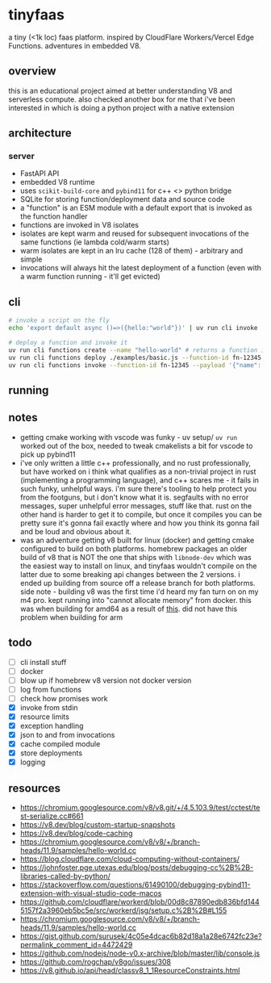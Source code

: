 # tinyfaas

a tiny (<1k loc) faas platform. inspired by CloudFlare Workers/Vercel Edge
Functions. adventures in embedded V8.

## overview

this is an educational project aimed at better understanding V8 and serverless
compute. also checked another box for me that i've been interested in which is
doing a python project with a native extension

## architecture

### server

-   FastAPI API
-   embedded V8 runtime
-   uses `scikit-build-core` and `pybind11` for c++ <> python bridge
-   SQLite for storing function/deployment data and source code
-   a "function" is an ESM module with a default export that is invoked as the
    function handler
-   functions are invoked in V8 isolates
-   isolates are kept warm and reused for subsequent invocations of the same
    functions (ie lambda cold/warm starts)
-   warm isolates are kept in an lru cache (128 of them) - arbitrary and simple
-   invocations will always hit the latest deployment of a function (even with a
    warm function running - it'll get evicted)

## cli

```sh
# invoke a script on the fly
echo 'export default async ()=>({hello:"world"})' | uv run cli invoke

# deploy a function and invoke it
uv run cli functions create --name "hello-world" # returns a function id
uv run cli functions deploy ./examples/basic.js --function-id fn-12345 # function id from above
uv run cli functions invoke --function-id fn-12345 --payload '{"name": "world"}'
```

## running

## notes

-   getting cmake working with vscode was funky - uv setup/ `uv run` worked out
    of the box, needed to tweak cmakelists a bit for vscode to pick up pybind11
-   i've only written a little c++ professionally, and no rust professionally,
    but have worked on i think what qualifies as a non-trivial project in rust
    (implementing a programming language), and c++ scares me - it fails in such
    funky, unhelpful ways. i'm sure there's tooling to help protect you from the
    footguns, but i don't know what it is. segfaults with no error messages,
    super unhelpful error messages, stuff like that. rust on the other hand is
    harder to get it to compile, but once it compiles you can be pretty sure
    it's gonna fail exactly where and how you think its gonna fail and be loud
    and obvious about it.
-   was an adventure getting v8 built for linux (docker) and getting cmake
    configured to build on both platforms. homebrew packages an older build of
    v8 that is NOT the one that ships with `libnode-dev` which was the easiest
    way to install on linux, and tinyfaas wouldn't compile on the latter due to
    some breaking api changes between the 2 versions. i ended up building from
    source off a release branch for both platforms. side note - building v8 was
    the first time i'd heard my fan turn on on my m4 pro. kept running into
    "cannot allocate memory" from docker. this was when building for amd64 as a
    result of
    [this](https://github.com/docker/roadmap/issues/384#issuecomment-1938832154).
    did not have this problem when building for arm

## todo

-   [ ] cli install stuff
-   [ ] docker
-   [ ] blow up if homebrew v8 version not docker version
-   [ ] log from functions
-   [ ] check how promises work
-   [x] invoke from stdin
-   [x] resource limits
-   [x] exception handling
-   [x] json to and from invocations
-   [x] cache compiled module
-   [x] store deployments
-   [x] logging

## resources

-   https://chromium.googlesource.com/v8/v8.git/+/4.5.103.9/test/cctest/test-serialize.cc#661
-   https://v8.dev/blog/custom-startup-snapshots
-   https://v8.dev/blog/code-caching
-   https://chromium.googlesource.com/v8/v8/+/branch-heads/11.9/samples/hello-world.cc
-   https://blog.cloudflare.com/cloud-computing-without-containers/
-   https://johnfoster.pge.utexas.edu/blog/posts/debugging-cc%2B%2B-libraries-called-by-python/
-   https://stackoverflow.com/questions/61490100/debugging-pybind11-extension-with-visual-studio-code-macos
-   https://github.com/cloudflare/workerd/blob/00d8c87890edb836bfd1445157f2a3960eb5bc5e/src/workerd/jsg/setup.c%2B%2B#L155
-   https://chromium.googlesource.com/v8/v8/+/branch-heads/11.9/samples/hello-world.cc
-   https://gist.github.com/surusek/4c05e4dcac6b82d18a1a28e6742fc23e?permalink_comment_id=4472429
-   https://github.com/nodejs/node-v0.x-archive/blob/master/lib/console.js
-   https://github.com/rogchap/v8go/issues/308
-   https://v8.github.io/api/head/classv8_1_1ResourceConstraints.html

